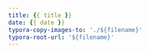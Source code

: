 ```yaml
---
title: {{ title }}
date: {{ date }}
typora-copy-images-to: './${filename}'
typora-root-url: '${filename}'
---
```

